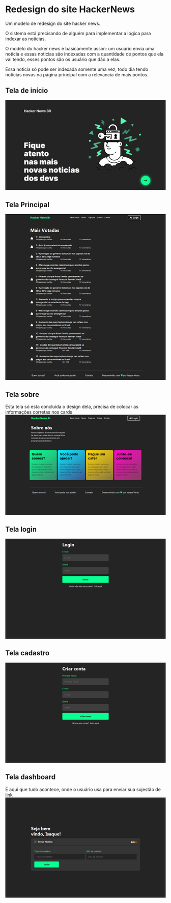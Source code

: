 # Redesign do site HackerNews
Um modelo de redesign do site hacker news.

O sistema está precisando de alguém para implementar a lógica para indexar as noticias.
    
O modelo do hacker news é basicamente assim: um usuário envia uma noticia e essas noticias são indexadas com a quantidade de pontos que ela vai tendo, esses pontos são os usuário que dão a elas. 

Essa noticia só pode ser indexada somente uma vez, todo dia tendo noticias novas na página principal com a relevancia de mais pontos.

## Tela de início 
![](printscreenshot/img1.jpg)

## Tela Principal 
![](printscreenshot/img2.png)

## Tela sobre
Esta tela só esta concluida o design dela, precisa de colocar as informações corretas nos cards
![](printscreenshot/sobre.png)

## Tela login 
![](printscreenshot/login.png)

## Tela cadastro 
![](printscreenshot/register.png)

## Tela dashboard 
É aqui que tudo acontece, onde o usuário usa para enviar sua sujestão de link
![](printscreenshot/dashboard.png)
